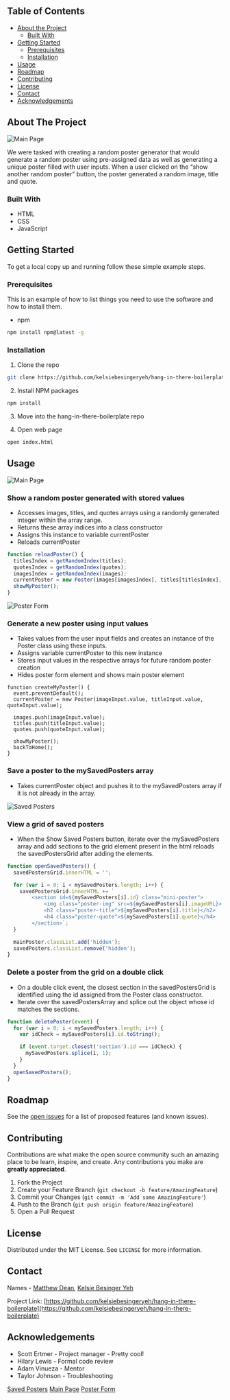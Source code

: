 <!-- TABLE OF CONTENTS -->
## Table of Contents

* [About the Project](#about-the-project)
  * [Built With](#built-with)
* [Getting Started](#getting-started)
  * [Prerequisites](#prerequisites)
  * [Installation](#installation)
* [Usage](#usage)
* [Roadmap](#roadmap)
* [Contributing](#contributing)
* [License](#license)
* [Contact](#contact)
* [Acknowledgements](#acknowledgements)


<!-- ABOUT THE PROJECT -->
## About The Project

![Main Page](https://i.imgur.com/o9Uvrbg.png)

We were tasked with creating a random poster generator that would generate a random poster using pre-assigned data as well as generating a unique poster filled with user inputs. When a user clicked on the “show another random poster” button, the poster generated a random image, title and quote. 


### Built With
* HTML
* CSS
* JavaScript


<!-- GETTING STARTED -->
## Getting Started

To get a local copy up and running follow these simple example steps.


### Prerequisites

This is an example of how to list things you need to use the software and how to install them.
* npm
```sh
npm install npm@latest -g
```


### Installation

1. Clone the repo
```sh
git clone https://github.com/kelsiebesingeryeh/hang-in-there-boilerplate.git
```
2. Install NPM packages
```sh
npm install
```
3. Move into the hang-in-there-boilerplate repo

4. Open web page
```sh
open index.html
```


<!-- USAGE EXAMPLES -->
## Usage

![Main Page](https://i.imgur.com/o9Uvrbg.png)

### Show a random poster generated with stored values
  * Accesses images, titles, and quotes arrays using a randomly generated integer within the array range.
  * Returns these array indices into a class constructor
  * Assigns this instance to variable currentPoster
  * Reloads currentPoster

```javaScript
function reloadPoster() {
  titlesIndex = getRandomIndex(titles);
  quotesIndex = getRandomIndex(quotes);
  imagesIndex = getRandomIndex(images);
  currentPoster = new Poster(images[imagesIndex], titles[titlesIndex], quotes[quotesIndex]);
  showMyPoster();
}
```



![Poster Form](https://i.imgur.com/ggYq2ZK.png)

### Generate a new poster using input values
  * Takes values from the user input fields and creates an instance of the Poster class using these inputs.
  * Assigns variable currentPoster to this new instance
  * Stores input values in the respective arrays for future random poster creation
  * Hides poster form element and shows main poster element
  
```javsScript
function createMyPoster() {
  event.preventDefault();
  currentPoster = new Poster(imageInput.value, titleInput.value, quoteInput.value);

  images.push(imageInput.value);
  titles.push(titleInput.value);
  quotes.push(quoteInput.value);

  showMyPoster();
  backToHome();
}
```



### Save a poster to the mySavedPosters array
  * Takes currentPoster object and pushes it to the mySavedPosters array if it is not already in the array.



![Saved Posters](https://i.imgur.com/g2LBKMs.png)

### View a grid of saved posters
  * When the Show Saved Posters button, iterate over the mySavedPosters array and add sections to the grid element present in the html
reloads the savedPostersGrid after adding the elements.
```javaScript
function openSavedPosters() {
  savedPostersGrid.innerHTML = '';

  for (var i = 0; i < mySavedPosters.length; i++) {
    savedPostersGrid.innerHTML += `
        <section id=${mySavedPosters[i].id} class="mini-poster">
            <img class="poster-img" src=${mySavedPosters[i].imageURL}>
            <h2 class="poster-title">${mySavedPosters[i].title}</h2>
            <h4 class="poster-quote">${mySavedPosters[i].quote}</h4>
        </section>`;
  }

  mainPoster.classList.add('hidden');
  savedPosters.classList.remove('hidden');
}
```



### Delete a poster from the grid on a double click
  * On a double click event, the closest section in the savedPostersGrid is identified using the id assigned from the Poster class constructor. 
  * Iterate over the savedPostersArray and splice out the object whose id matches the sections.
```javaScript
function deletePoster(event) {
  for (var i = 0; i < mySavedPosters.length; i++) {
    var idCheck = mySavedPosters[i].id.toString();

    if (event.target.closest('section').id === idCheck) {
      mySavedPosters.splice(i, 1);
    }
  }
  openSavedPosters();
}
```



<!-- ROADMAP -->
## Roadmap

See the [open issues](https://github.com/kelsiebesingeryeh/hang-in-there-boilerplate/issues) for a list of proposed features (and known issues).


<!-- CONTRIBUTING -->
## Contributing

Contributions are what make the open source community such an amazing place to be learn, inspire, and create. Any contributions you make are **greatly appreciated**.

1. Fork the Project
2. Create your Feature Branch (`git checkout -b feature/AmazingFeature`)
3. Commit your Changes (`git commit -m 'Add some AmazingFeature'`)
4. Push to the Branch (`git push origin feature/AmazingFeature`)
5. Open a Pull Request


<!-- LICENSE -->
## License

Distributed under the MIT License. See `LICENSE` for more information.


<!-- CONTACT -->
## Contact

Names - [Matthew Dean](deanma95@gmail.com), [Kelsie Besinger Yeh](kelsiebesinger@gmail.com)

Project Link: [https://github.com/kelsiebesingeryeh/hang-in-there-boilerplate](https://github.com/kelsiebesingeryeh/hang-in-there-boilerplate)


<!-- ACKNOWLEDGEMENTS -->
## Acknowledgements

  * Scott Ertmer - Project manager - Pretty cool!
  * Hilary Lewis - Formal code review
  * Adam Vinueza - Mentor
  * Taylor Johnson - Troubleshooting


<!-- MARKDOWN LINKS & IMAGES -->
<!-- https://www.markdownguide.org/basic-syntax/#reference-style-links -->
[Saved Posters](https://ibb.co/gtPXsZG)
[Main Page](https://ibb.co/Sr7mTwc)
[Poster Form](https://ibb.co/L8YKJ1m)


